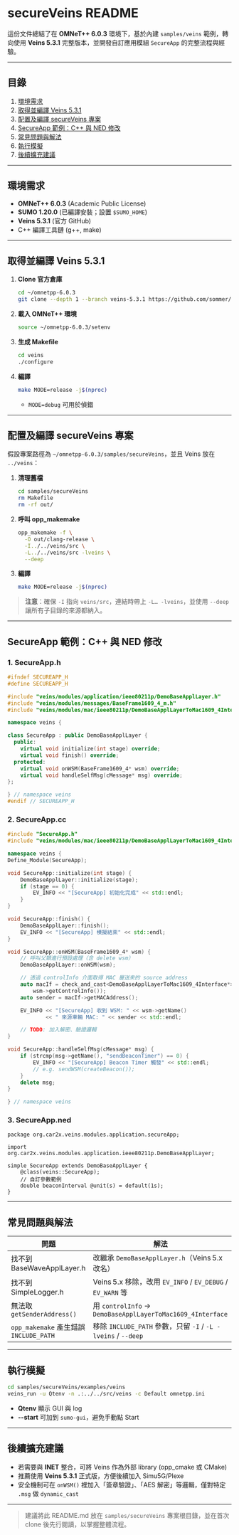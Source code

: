 # secureVeins README

這份文件總結了在 **OMNeT++ 6.0.3** 環境下，基於內建 `samples/veins` 範例，轉向使用 **Veins 5.3.1** 完整版本，並開發自訂應用模組 `SecureApp` 的完整流程與經驗。

---

## 目錄

1. [環境需求](#環境需求)
2. [取得並編譯 Veins 5.3.1](#取得並編譯-veins-531)
3. [配置及編譯 secureVeins 專案](#配置及編譯-secureveins-專案)
4. [SecureApp 範例：C++ 與 NED 修改](#secureapp-範例c-與-ned-修改)
5. [常見問題與解法](#常見問題與解法)
6. [執行模擬](#執行模擬)
7. [後續擴充建議](#後續擴充建議)

---

## 環境需求

* **OMNeT++ 6.0.3** (Academic Public License)
* **SUMO 1.20.0** (已編譯安裝；設置 `$SUMO_HOME`)
* **Veins 5.3.1** (官方 GitHub)
* C++ 編譯工具鏈 (g++, make)

---

## 取得並編譯 Veins 5.3.1

1. **Clone 官方倉庫**

   ```bash
   cd ~/omnetpp-6.0.3
   git clone --depth 1 --branch veins-5.3.1 https://github.com/sommer/veins.git
   ```

2. **載入 OMNeT++ 環境**

   ```bash
   source ~/omnetpp-6.0.3/setenv
   ```

3. **生成 Makefile**

   ```bash
   cd veins
   ./configure
   ```

4. **編譯**

   ```bash
   make MODE=release -j$(nproc)
   ```

   * `MODE=debug` 可用於偵錯

---

## 配置及編譯 secureVeins 專案

假設專案路徑為 `~/omnetpp-6.0.3/samples/secureVeins`，並且 Veins 放在 `../veins`：

1. **清理舊檔**

   ```bash
   cd samples/secureVeins
   rm Makefile
   rm -rf out/
   ```
2. **呼叫 opp\_makemake**

   ```bash
   opp_makemake -f \
     -O out/clang-release \
     -I../../veins/src \
     -L../../veins/src -lveins \
     --deep
   ```
3. **編譯**

   ```bash
   make MODE=release -j$(nproc)
   ```

> **注意**：確保 `-I` 指向 `veins/src`，連結時帶上 `-L… -lveins`，並使用 `--deep` 讓所有子目錄的來源都納入。

---

## SecureApp 範例：C++ 與 NED 修改

### 1. SecureApp.h

```cpp
#ifndef SECUREAPP_H
#define SECUREAPP_H

#include "veins/modules/application/ieee80211p/DemoBaseApplLayer.h"
#include "veins/modules/messages/BaseFrame1609_4_m.h"
#include "veins/modules/mac/ieee80211p/DemoBaseApplLayerToMac1609_4Interface.h"

namespace veins {

class SecureApp : public DemoBaseApplLayer {
  public:
    virtual void initialize(int stage) override;
    virtual void finish() override;
  protected:
    virtual void onWSM(BaseFrame1609_4* wsm) override;
    virtual void handleSelfMsg(cMessage* msg) override;
};

} // namespace veins
#endif // SECUREAPP_H
```

### 2. SecureApp.cc

```cpp
#include "SecureApp.h"
#include "veins/modules/mac/ieee80211p/DemoBaseApplLayerToMac1609_4Interface.h"

namespace veins {
Define_Module(SecureApp);

void SecureApp::initialize(int stage) {
    DemoBaseApplLayer::initialize(stage);
    if (stage == 0) {
        EV_INFO << "[SecureApp] 初始化完成" << std::endl;
    }
}

void SecureApp::finish() {
    DemoBaseApplLayer::finish();
    EV_INFO << "[SecureApp] 模擬結束" << std::endl;
}

void SecureApp::onWSM(BaseFrame1609_4* wsm) {
    // 呼叫父類進行預設處理（含 delete wsm）
    DemoBaseApplLayer::onWSM(wsm);

    // 透過 controlInfo 介面取得 MAC 層送來的 source address
    auto macIf = check_and_cast<DemoBaseApplLayerToMac1609_4Interface*>(
        wsm->getControlInfo());
    auto sender = macIf->getMACAddress();

    EV_INFO << "[SecureApp] 收到 WSM: " << wsm->getName()
            << " 來源車輛 MAC: " << sender << std::endl;

    // TODO: 加入解密、驗證邏輯
}

void SecureApp::handleSelfMsg(cMessage* msg) {
    if (strcmp(msg->getName(), "sendBeaconTimer") == 0) {
        EV_INFO << "[SecureApp] Beacon Timer 觸發" << std::endl;
        // e.g. sendWSM(createBeacon());
    }
    delete msg;
}

} // namespace veins
```

### 3. SecureApp.ned

```ned
package org.car2x.veins.modules.application.secureApp;

import org.car2x.veins.modules.application.ieee80211p.DemoBaseApplLayer;

simple SecureApp extends DemoBaseApplLayer {
    @class(veins::SecureApp);
    // 自訂參數範例
    double beaconInterval @unit(s) = default(1s);
}
```

---

## 常見問題與解法

| 問題                                 | 解法                                                        |
| ---------------------------------- | --------------------------------------------------------- |
| 找不到 BaseWaveApplLayer.h            | 改繼承 `DemoBaseApplLayer.h`（Veins 5.x 改名）                   |
| 找不到 SimpleLogger.h                 | Veins 5.x 移除，改用 `EV_INFO` / `EV_DEBUG` / `EV_WARN` 等      |
| 無法取 `getSenderAddress()`           | 用 `controlInfo` → `DemoBaseApplLayerToMac1609_4Interface` |
| `opp_makemake` 產生錯誤 `INCLUDE_PATH` | 移除 `INCLUDE_PATH` 參數，只留 `-I` / `-L -lveins` / `--deep`    |

---

## 執行模擬

```bash
cd samples/secureVeins/examples/veins
veins_run -u Qtenv -n .:../../src/veins -c Default omnetpp.ini
```

* **Qtenv** 顯示 GUI 與 log
* **--start** 可加到 `sumo-gui`，避免手動點 Start

---

## 後續擴充建議

* 若需要與 **INET** 整合，可將 Veins 作為外部 library (opp\_cmake 或 CMake)
* 推薦使用 **Veins 5.3.1** 正式版，方便後續加入 Simu5G/Plexe
* 安全機制可在 `onWSM()` 裡加入「簽章驗證」、「AES 解密」等邏輯，僅對特定 `.msg` 做 `dynamic_cast`

---

> 建議將此 README.md 放在 `samples/secureVeins` 專案根目錄，並在首次 clone 後先行閱讀，以掌握整體流程。

